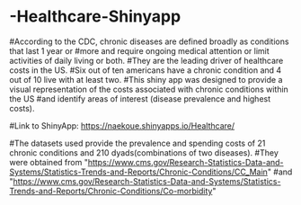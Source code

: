 # -Healthcare-Shinyapp

#According to the CDC, chronic diseases are defined broadly as conditions that last 1 year or 
#more and require ongoing medical attention or limit activities of daily living or both. 
#They are the leading driver of healthcare costs in the US. 
#Six out of ten americans have a chronic condition and 4 out of 10 live with at least two.
#This shiny app was designed to provide a visual representation of the costs associated with chronic conditions within the US 
#and identify areas of interest (disease prevalence and highest costs). 

#Link to ShinyApp: https://naekoue.shinyapps.io/Healthcare/

#The datasets used provide the prevalence and spending costs of 21 chronic conditions and 210 dyads(combinations of two diseases).
#They were obtained from "https://www.cms.gov/Research-Statistics-Data-and-Systems/Statistics-Trends-and-Reports/Chronic-Conditions/CC_Main"
#and "https://www.cms.gov/Research-Statistics-Data-and-Systems/Statistics-Trends-and-Reports/Chronic-Conditions/Co-morbidity"


